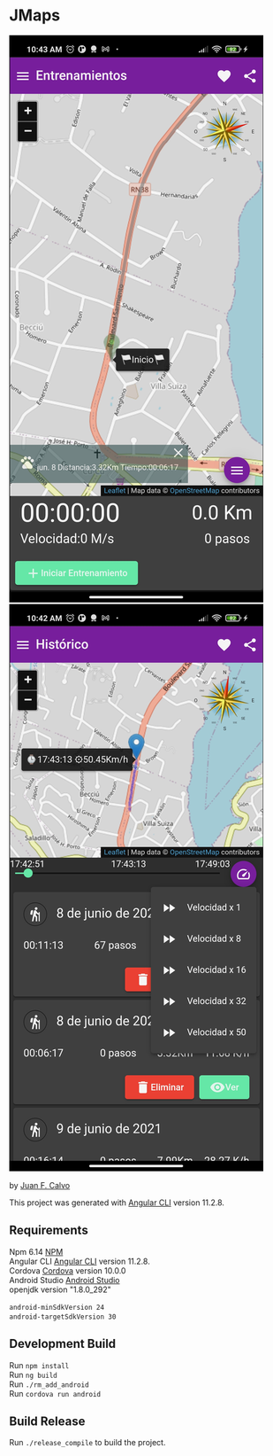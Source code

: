 # JMaps

![Screenshot](./imagenes/image1.jpg)
![Screenshot](./imagenes/image2.jpg)

by [Juan F. Calvo](http://www.actualsoft.com.ar)

This project was generated with [Angular CLI](https://github.com/angular/angular-cli) version 11.2.8.

## Requirements 
Npm 6.14 [NPM](https://www.npmjs.com/get-npm)   
Angular CLI [Angular CLI](https://github.com/angular/angular-cli) version 11.2.8.   
Cordova [Cordova](https://cordova.apache.org/#getstarted) version 10.0.0    
Android Studio  [Android Studio](https://developer.android.com/studio)  
openjdk version "1.8.0_292" 

`android-minSdkVersion 24`  
`android-targetSdkVersion 30`   

## Development Build

Run `npm install`    
Run `ng build`  
Run `./rm_add_android`  
Run `cordova run android`   



## Build Release

Run `./release_compile` to build the project.